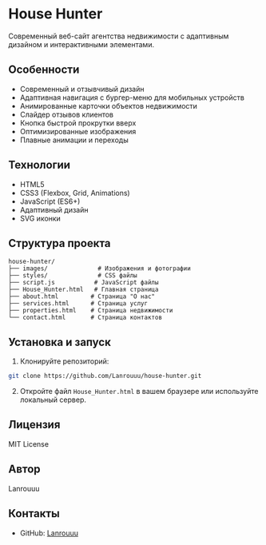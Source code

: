 # House Hunter

Современный веб-сайт агентства недвижимости с адаптивным дизайном и интерактивными элементами.

## Особенности

- Современный и отзывчивый дизайн
- Адаптивная навигация с бургер-меню для мобильных устройств
- Анимированные карточки объектов недвижимости
- Слайдер отзывов клиентов
- Кнопка быстрой прокрутки вверх
- Оптимизированные изображения
- Плавные анимации и переходы

## Технологии

- HTML5
- CSS3 (Flexbox, Grid, Animations)
- JavaScript (ES6+)
- Адаптивный дизайн
- SVG иконки

## Структура проекта

```
house-hunter/
├── images/              # Изображения и фотографии
├── styles/              # CSS файлы
├── script.js           # JavaScript файлы
├── House_Hunter.html   # Главная страница
├── about.html         # Страница "О нас"
├── services.html      # Страница услуг
├── properties.html    # Страница недвижимости
└── contact.html       # Страница контактов
```

## Установка и запуск

1. Клонируйте репозиторий:
```bash
git clone https://github.com/Lanrouuu/house-hunter.git
```

2. Откройте файл `House_Hunter.html` в вашем браузере или используйте локальный сервер.

## Лицензия

MIT License

## Автор

Lanrouuu

## Контакты

- GitHub: [Lanrouuu](https://github.com/Lanrouuu) 